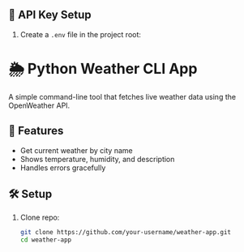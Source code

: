 ## 🔑 API Key Setup
1. Create a `.env` file in the project root:


# 🌦 Python Weather CLI App

A simple command-line tool that fetches live weather data using the OpenWeather API.

## 🚀 Features
- Get current weather by city name
- Shows temperature, humidity, and description
- Handles errors gracefully

## 🛠 Setup
1. Clone repo:  
   ```bash
   git clone https://github.com/your-username/weather-app.git
   cd weather-app
